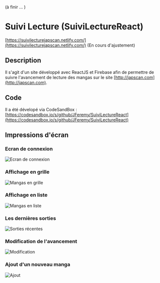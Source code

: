 (à finir ... )

# Suivi Lecture (SuiviLectureReact)
[https://suivilecturejapscan.netlify.com/](https://suivilecturejapscan.netlify.com/) (En cours d'ajustement)

## Description
Il s'agit d'un site développé avec ReactJS et Firebase afin de permettre de suivre l'avancement de lecture des mangas sur le site [http://japscan.com](http://japscan.com).

## Code
Il a été dévelopé via CodeSandBox : [https://codesandbox.io/s/github/JFeremy/SuiviLectureReact](https://codesandbox.io/s/github/JFeremy/SuiviLectureReact)

## Impressions d'écran
### Ecran de connexion
![Ecran de connexion](https://firebasestorage.googleapis.com/v0/b/scanmanga-8152c.appspot.com/o/Screen_0_Connexion.PNG?alt=media&token=cb7802ee-9eb5-4180-a1aa-a33cff94d2b0)

### Affichage en grille
![Mangas en grille](https://firebasestorage.googleapis.com/v0/b/scanmanga-8152c.appspot.com/o/Screen_1_Grid.PNG?alt=media&token=e6e4becc-226d-4029-88cc-924af41db925)

### Affichage en liste
![Mangas en liste](https://firebasestorage.googleapis.com/v0/b/scanmanga-8152c.appspot.com/o/Screen_2_List.PNG?alt=media&token=b1a88591-90d0-496c-b745-3bf864563ab2)

### Les dernières sorties
![Sorties récentes](https://firebasestorage.googleapis.com/v0/b/scanmanga-8152c.appspot.com/o/Screen_3_Release.PNG?alt=media&token=3334e5e9-9124-4703-8560-0a69d3673600)

### Modification de l'avancement
![Modification](https://firebasestorage.googleapis.com/v0/b/scanmanga-8152c.appspot.com/o/Screen_4_Chapter.PNG?alt=media&token=948aca67-e550-4cfd-a41e-e77750e6bd61)

### Ajout d'un nouveau manga
![Ajout](https://firebasestorage.googleapis.com/v0/b/scanmanga-8152c.appspot.com/o/Screen_5_Add.PNG?alt=media&token=e7323b11-bf63-4bdc-9d36-487f76b38cb6)


